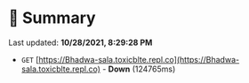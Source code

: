 # 📖 Summary
Last updated: **10/28/2021, 8:29:28 PM**

- `GET` [https://Bhadwa-sala.toxicblte.repl.co](https://Bhadwa-sala.toxicblte.repl.co) - **Down** (124765ms)
